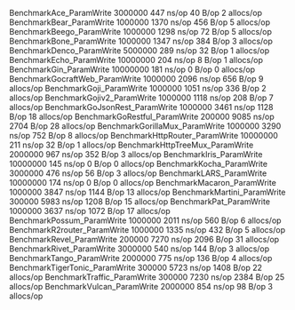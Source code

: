 BenchmarkAce_ParamWrite                  3000000               447 ns/op              40 B/op          2 allocs/op
BenchmarkBear_ParamWrite                 1000000              1370 ns/op             456 B/op          5 allocs/op
BenchmarkBeego_ParamWrite                1000000              1298 ns/op              72 B/op          5 allocs/op
BenchmarkBone_ParamWrite                 1000000              1347 ns/op             384 B/op          3 allocs/op
BenchmarkDenco_ParamWrite                5000000               289 ns/op              32 B/op          1 allocs/op
BenchmarkEcho_ParamWrite                10000000               204 ns/op               8 B/op          1 allocs/op
BenchmarkGin_ParamWrite                 10000000               181 ns/op               0 B/op          0 allocs/op
BenchmarkGocraftWeb_ParamWrite           1000000              2096 ns/op             656 B/op          9 allocs/op
BenchmarkGoji_ParamWrite                 1000000              1051 ns/op             336 B/op          2 allocs/op
BenchmarkGojiv2_ParamWrite               1000000              1118 ns/op             208 B/op          7 allocs/op
BenchmarkGoJsonRest_ParamWrite           1000000              3461 ns/op            1128 B/op         18 allocs/op
BenchmarkGoRestful_ParamWrite             200000              9085 ns/op            2704 B/op         28 allocs/op
BenchmarkGorillaMux_ParamWrite           1000000              3290 ns/op             752 B/op          8 allocs/op
BenchmarkHttpRouter_ParamWrite          10000000               211 ns/op              32 B/op          1 allocs/op
BenchmarkHttpTreeMux_ParamWrite          2000000               967 ns/op             352 B/op          3 allocs/op
BenchmarkIris_ParamWrite                10000000               145 ns/op               0 B/op          0 allocs/op
BenchmarkKocha_ParamWrite                3000000               476 ns/op              56 B/op          3 allocs/op
BenchmarkLARS_ParamWrite                10000000               174 ns/op               0 B/op          0 allocs/op
BenchmarkMacaron_ParamWrite              1000000              3847 ns/op            1144 B/op         13 allocs/op
BenchmarkMartini_ParamWrite               300000              5983 ns/op            1208 B/op         15 allocs/op
BenchmarkPat_ParamWrite                  1000000              3637 ns/op            1072 B/op         17 allocs/op
BenchmarkPossum_ParamWrite               1000000              2011 ns/op             560 B/op          6 allocs/op
BenchmarkR2router_ParamWrite             1000000              1335 ns/op             432 B/op          5 allocs/op
BenchmarkRevel_ParamWrite                 200000              7270 ns/op            2096 B/op         31 allocs/op
BenchmarkRivet_ParamWrite                3000000               540 ns/op             144 B/op          3 allocs/op
BenchmarkTango_ParamWrite                2000000               775 ns/op             136 B/op          4 allocs/op
BenchmarkTigerTonic_ParamWrite            300000              5723 ns/op            1408 B/op         22 allocs/op
BenchmarkTraffic_ParamWrite               300000              7230 ns/op            2384 B/op         25 allocs/op
BenchmarkVulcan_ParamWrite               2000000               854 ns/op              98 B/op          3 allocs/op
